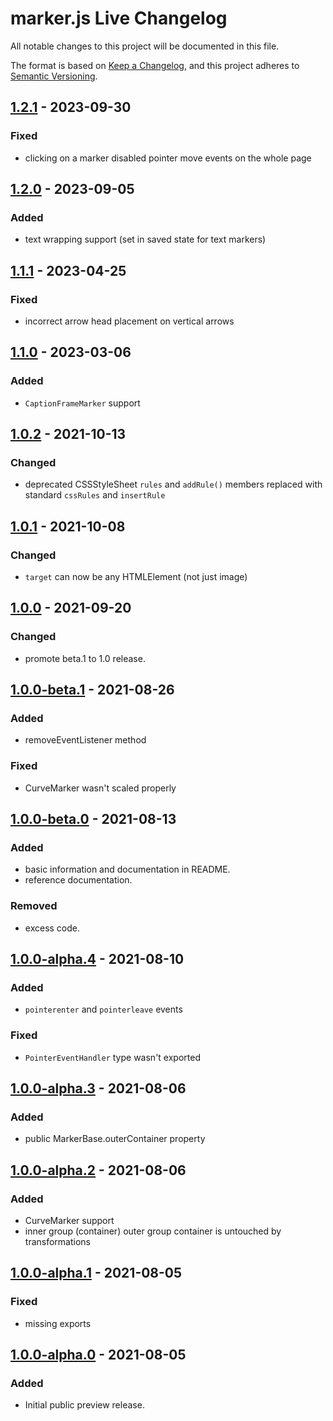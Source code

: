 # marker.js Live Changelog
All notable changes to this project will be documented in this file.

The format is based on [Keep a Changelog](https://keepachangelog.com/en/1.0.0/),
and this project adheres to [Semantic Versioning](https://semver.org/spec/v2.0.0.html).

## [1.2.1] - 2023-09-30
### Fixed
- clicking on a marker disabled pointer move events on the whole page

## [1.2.0] - 2023-09-05
### Added
- text wrapping support (set in saved state for text markers)

## [1.1.1] - 2023-04-25
### Fixed
- incorrect arrow head placement on vertical arrows

## [1.1.0] - 2023-03-06
### Added
- `CaptionFrameMarker` support

## [1.0.2] - 2021-10-13
### Changed
- deprecated CSSStyleSheet `rules` and `addRule()` members replaced with standard `cssRules` and `insertRule`

## [1.0.1] - 2021-10-08
### Changed
- `target` can now be any HTMLElement (not just image)

## [1.0.0] - 2021-09-20
### Changed
- promote beta.1 to 1.0 release.

## [1.0.0-beta.1] - 2021-08-26
### Added
- removeEventListener method

### Fixed
- CurveMarker wasn't scaled properly

## [1.0.0-beta.0] - 2021-08-13
### Added
- basic information and documentation in README.
- reference documentation.

### Removed
- excess code.

## [1.0.0-alpha.4] - 2021-08-10
### Added
- `pointerenter` and `pointerleave` events

### Fixed
- `PointerEventHandler` type wasn't exported

## [1.0.0-alpha.3] - 2021-08-06
### Added
- public MarkerBase.outerContainer property

## [1.0.0-alpha.2] - 2021-08-06
### Added
- CurveMarker support
- inner group (container) outer group container is untouched by transformations

## [1.0.0-alpha.1] - 2021-08-05
### Fixed
- missing exports

## [1.0.0-alpha.0] - 2021-08-05
### Added
- Initial public preview release.

[1.2.1]: https://github.com/ailon/markerjs-live/releases/tag/v1.2.1
[1.2.0]: https://github.com/ailon/markerjs-live/releases/tag/v1.2.0
[1.1.1]: https://github.com/ailon/markerjs-live/releases/tag/v1.1.1
[1.1.0]: https://github.com/ailon/markerjs-live/releases/tag/v1.1.0
[1.0.2]: https://github.com/ailon/markerjs-live/releases/tag/v1.0.2
[1.0.1]: https://github.com/ailon/markerjs-live/releases/tag/v1.0.1
[1.0.0]: https://github.com/ailon/markerjs-live/releases/tag/v1.0.0
[1.0.0-beta.1]: https://github.com/ailon/markerjs-live/releases/tag/v1.0.0-beta.1
[1.0.0-beta.0]: https://github.com/ailon/markerjs-live/releases/tag/v1.0.0-beta.0
[1.0.0-alpha.4]: https://github.com/ailon/markerjs-live/releases/tag/v1.0.0-alpha.4
[1.0.0-alpha.3]: https://github.com/ailon/markerjs-live/releases/tag/v1.0.0-alpha.3
[1.0.0-alpha.2]: https://github.com/ailon/markerjs-live/releases/tag/v1.0.0-alpha.2
[1.0.0-alpha.1]: https://github.com/ailon/markerjs-live/releases/tag/v1.0.0-alpha.1
[1.0.0-alpha.0]: https://github.com/ailon/markerjs-live/releases/tag/v1.0.0-alpha.0